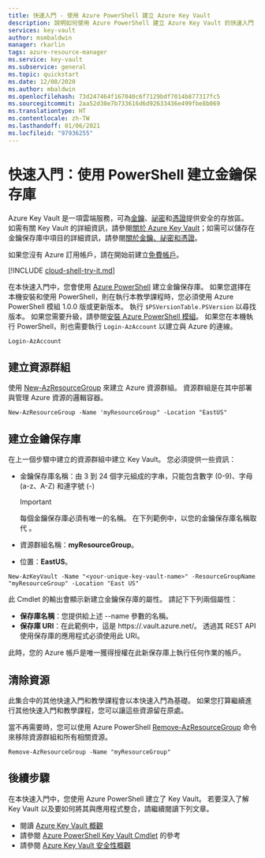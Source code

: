 ```yaml
---
title: 快速入門 - 使用 Azure PowerShell 建立 Azure Key Vault
description: 說明如何使用 Azure PowerShell 建立 Azure Key Vault 的快速入門
services: key-vault
author: msmbaldwin
manager: rkarlin
tags: azure-resource-manager
ms.service: key-vault
ms.subservice: general
ms.topic: quickstart
ms.date: 12/08/2020
ms.author: mbaldwin
ms.openlocfilehash: 73d247464f167040c6f7129bdf7014b877317fc5
ms.sourcegitcommit: 2aa52d30e7b733616d6d92633436e499fbe8b069
ms.translationtype: HT
ms.contentlocale: zh-TW
ms.lasthandoff: 01/06/2021
ms.locfileid: "97936255"
---
```

# <a name="quickstart-create-a-key-vault-using-powershell"></a>快速入門：使用 PowerShell 建立金鑰保存庫

Azure Key Vault 是一項雲端服務，可為[金鑰](../keys/index.yml)、[祕密](../secrets/index.yml)和[憑證](../certificates/index.yml)提供安全的存放區。 如需有關 Key Vault 的詳細資訊，請參閱[關於 Azure Key Vault](overview.md)；如需可以儲存在金鑰保存庫中項目的詳細資訊，請參閱[關於金鑰、祕密和憑證](about-keys-secrets-certificates.md)。

如果您沒有 Azure 訂用帳戶，請在開始前建立[免費帳戶](https://azure.microsoft.com/free/?WT.mc_id=A261C142F)。

[!INCLUDE [cloud-shell-try-it.md](../../../includes/cloud-shell-try-it.md)]

在本快速入門中，您會使用 [Azure PowerShell](/powershell/azure/) 建立金鑰保存庫。 如果您選擇在本機安裝和使用 PowerShell，則在執行本教學課程時，您必須使用 Azure PowerShell 模組 1.0.0 版或更新版本。 執行 `$PSVersionTable.PSVersion` 以尋找版本。 如果您需要升級，請參閱[安裝 Azure PowerShell 模組](/powershell/azure/install-az-ps)。 如果您在本機執行 PowerShell，則也需要執行 `Login-AzAccount` 以建立與 Azure 的連線。

```azurepowershell-interactive
Login-AzAccount
```

## <a name="create-a-resource-group"></a>建立資源群組

使用 [New-AzResourceGroup](/powershell/module/az.resources/new-azresourcegroup) 來建立 Azure 資源群組。 資源群組是在其中部署與管理 Azure 資源的邏輯容器。 

```azurepowershell-interactive
New-AzResourceGroup -Name 'myResourceGroup" -Location "EastUS"
```

## <a name="create-a-key-vault"></a>建立金鑰保存庫

在上一個步驟中建立的資源群組中建立 Key Vault。 您必須提供一些資訊：

- 金鑰保存庫名稱：由 3 到 24 個字元組成的字串，只能包含數字 (0-9)、字母 (a-z、A-Z) 和連字號 (-)

  > [!Important]
  > 每個金鑰保存庫必須有唯一的名稱。 在下列範例中，以您的金鑰保存庫名稱取代 <your-unique-keyvault-name>。

- 資源群組名稱：**myResourceGroup**。
- 位置：**EastUS**。

```azurepowershell-interactive
New-AzKeyVault -Name "<your-unique-key-vault-name>" -ResourceGroupName "myResourceGroup" -Location "East US"
```

此 Cmdlet 的輸出會顯示新建立金鑰保存庫的屬性。 請記下下列兩個屬性：

- **保存庫名稱**：您提供給上述 --name 參數的名稱。
- **保存庫 URI**：在此範例中，這是 https://<your-unique-keyvault-name>.vault.azure.net/。 透過其 REST API 使用保存庫的應用程式必須使用此 URI。

此時，您的 Azure 帳戶是唯一獲得授權在此新保存庫上執行任何作業的帳戶。

## <a name="clean-up-resources"></a>清除資源

此集合中的其他快速入門和教學課程會以本快速入門為基礎。 如果您打算繼續進行其他快速入門和教學課程，您可以讓這些資源留在原處。

當不再需要時，您可以使用 Azure PowerShell [Remove-AzResourceGroup](/powershell/module/az.resources/remove-azresourcegroup) 命令來移除資源群組和所有相關資源。

```azurepowershell-interactive
Remove-AzResourceGroup -Name "myResourceGroup"
```

## <a name="next-steps"></a>後續步驟

在本快速入門中，您使用 Azure PowerShell 建立了 Key Vault。 若要深入了解 Key Vault 以及要如何將其與應用程式整合，請繼續閱讀下列文章。

- 閱讀 [Azure Key Vault 概觀](overview.md)
- 請參閱 [Azure PowerShell Key Vault Cmdlet](/powershell/module/az.keyvault/) 的參考
- 請參閱 [Azure Key Vault 安全性概觀](security-overview.md)

